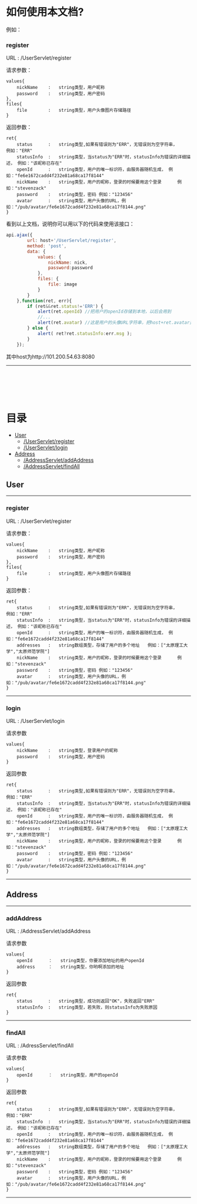 # 如何使用本文档?

例如：

### register

URL : /UserServlet/register

请求参数：

	values{
		nickName	:	string类型，用户昵称
		password	:	string类型，用户密码
	},
	files{
		file		:	string类型，用户头像图片存储路径
	}

返回参数：

	ret{
		status		:	string类型,如果有错误则为"ERR"，无错误则为空字符串，	例如："ERR"
		statusInfo	:	string类型，当status为"ERR"时，statusInfo为错误的详细描述，	例如："该昵称已存在"
		openId		:	string类型，用户的唯一标识符，由服务器随机生成，	例如："fe6e1672cadd4f232e81a68ca17f8144"
		nickName	:	string类型，用户的昵称，登录的时候要用这个登录		例如："stevenzack"
		password	:	string类型，密码	例如："123456"
		avatar		:	string类型，用户头像的URL，例如："/pub/avatar/fe6e1672cadd4f232e81a68ca17f8144.png"
	}

看到以上文档，说明你可以用以下的代码来使用该接口：

``` javascript
api.ajax({
        url: host+'/UserServlet/register',
        method: 'post',
        data: {
            values: {
                nickName: nick,
                password:password
            },
            files: {
                file: image
            }
        }
    },function(ret, err){
        if (ret&&ret.status!='ERR') {
        	alert(ret.openId) //把用户的openId存储到本地，以后会用到
        	//...
        	alert(ret.avatar) //这是用户的头像URL字符串，把host+ret.avatar插入到img标签的src属性里面即可使用
        } else {
            alert( ret?ret.statusInfo:err.msg );
        }
    });
```

其中host为http://101.200.54.63:8080

---

<br>
<br>
<br>
<br>

# 目录

- [User](#user)
	- [/UserServlet/register](#register-1)
	- [/UserServlet/login](#login)
- [Address](#address)
	- [/AddressServlet/addAddress](#addaddress)
	- [/AddressServlet/findAll](#findall)

## User

---

### register

URL : /UserServlet/register

请求参数：

	values{
		nickName	:	string类型，用户昵称
		password	:	string类型，用户密码
	},
	files{
		file		:	string类型，用户头像图片存储路径
	}

返回参数：

	ret{
		status		:	string类型,如果有错误则为"ERR"，无错误则为空字符串，	例如："ERR"
		statusInfo	:	string类型，当status为"ERR"时，statusInfo为错误的详细描述，	例如："该昵称已存在"
		openId		:	string类型，用户的唯一标识符，由服务器随机生成，	例如："fe6e1672cadd4f232e81a68ca17f8144"
		addresses	:	string数组类型，存储了用户的多个地址	例如：["太原理工大学","太原师范学院"]
		nickName	:	string类型，用户的昵称，登录的时候要用这个登录		例如："stevenzack"
		password	:	string类型，密码	例如："123456"
		avatar		:	string类型，用户头像的URL，例如："/pub/avatar/fe6e1672cadd4f232e81a68ca17f8144.png"
	}

---

### login

URL : /UserServlet/login

请求参数

	values{
		nickName	:	string类型，登录用户的昵称
		password	:	string类型，用户密码	
	}

返回参数

	ret{
		status		:	string类型,如果有错误则为"ERR"，无错误则为空字符串，	例如："ERR"
		statusInfo	:	string类型，当status为"ERR"时，statusInfo为错误的详细描述，	例如："该昵称已存在"
		openId		:	string类型，用户的唯一标识符，由服务器随机生成，	例如："fe6e1672cadd4f232e81a68ca17f8144"
		addresses	:	string数组类型，存储了用户的多个地址	例如：["太原理工大学","太原师范学院"]
		nickName	:	string类型，用户的昵称，登录的时候要用这个登录		例如："stevenzack"
		password	:	string类型，密码	例如："123456"
		avatar		:	string类型，用户头像的URL，例如："/pub/avatar/fe6e1672cadd4f232e81a68ca17f8144.png"
	}

---

## Address

---

### addAddress

URL : /AddressServlet/addAddress

请求参数

	values{
		openId		：	string类型，你要添加地址的用户openId
		address 	：	string类型，你哟啊添加的地址
	}

返回参数

	ret{
		status		:	string类型，成功则返回"OK"，失败返回"ERR"
		statusInfo	:	string类型，若失败，则statusInfo为失败原因
	}

---

### findAll

URL : /AdressServlet/findAll

请求参数

	values{
		openId		：	string类型，用户的openId
	}

返回参数

	ret{
		status		:	string类型,如果有错误则为"ERR"，无错误则为空字符串，	例如："ERR"
		statusInfo	:	string类型，当status为"ERR"时，statusInfo为错误的详细描述，	例如："该昵称已存在"
		openId		:	string类型，用户的唯一标识符，由服务器随机生成，	例如："fe6e1672cadd4f232e81a68ca17f8144"
		addresses	:	string数组类型，存储了用户的多个地址	例如：["太原理工大学","太原师范学院"]
		nickName	:	string类型，用户的昵称，登录的时候要用这个登录		例如："stevenzack"
		password	:	string类型，密码	例如："123456"
		avatar		:	string类型，用户头像的URL，例如："/pub/avatar/fe6e1672cadd4f232e81a68ca17f8144.png"
	}

---

